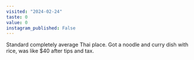 ```yaml
---
visited: "2024-02-24"
taste: 0
value: 0
instagram_published: False
---
```


Standard completely average Thai place. Got a noodle and curry dish with rice, was like $40 after tips and tax.
